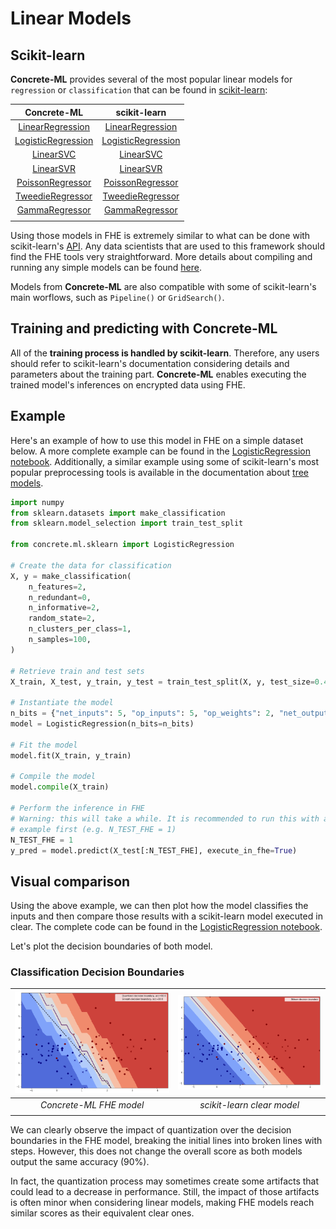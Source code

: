 # Linear Models

## Scikit-learn

**Concrete-ML** provides several of the most popular linear models for `regression` or `classification` that can be found in [scikit-learn](https://scikit-learn.org/stable/):

|                                                          Concrete-ML                                                          |                                                                         scikit-learn                                                                         |
| :---------------------------------------------------------------------------------------------------------------------------: | :----------------------------------------------------------------------------------------------------------------------------------------------------------: |
|  [LinearRegression](_apidoc/concrete.ml.sklearn.html?highlight=regression#concrete.ml.sklearn.linear_model.LinearRegression)  |    [LinearRegression](https://scikit-learn.org/stable/modules/generated/sklearn.linear_model.LinearRegression.html#sklearn.linear_model.LinearRegression)    |
| [LogisticRegression](_apidoc/concrete.ml.sklearn.html?highlight=logistic#concrete.ml.sklearn.linear_model.LogisticRegression) | [LogisticRegression](https://scikit-learn.org/stable/modules/generated/sklearn.linear_model.LogisticRegression.html#sklearn.linear_model.LogisticRegression) |
|                 [LinearSVC](_apidoc/concrete.ml.sklearn.html?highlight=svc#concrete.ml.sklearn.svm.LinearSVC)                 |                       [LinearSVC](https://scikit-learn.org/stable/modules/generated/sklearn.svm.LinearSVC.html#sklearn.svm.LinearSVC)                        |
|                 [LinearSVR](_apidoc/concrete.ml.sklearn.html?highlight=svc#concrete.ml.sklearn.svm.LinearSVR)                 |                       [LinearSVR](https://scikit-learn.org/stable/modules/generated/sklearn.svm.LinearSVR.html#sklearn.svm.LinearSVR)                        |
|                 [PoissonRegressor](_apidoc/concrete.ml.sklearn.html#concrete.ml.sklearn.glm.PoissonRegressor)                 |    [PoissonRegressor](https://scikit-learn.org/stable/modules/generated/sklearn.linear_model.PoissonRegressor.html#sklearn.linear_model.PoissonRegressor)    |
|                 [TweedieRegressor](_apidoc/concrete.ml.sklearn.html#concrete.ml.sklearn.glm.TweedieRegressor)                 |    [TweedieRegressor](https://scikit-learn.org/stable/modules/generated/sklearn.linear_model.TweedieRegressor.html#sklearn.linear_model.TweedieRegressor)    |
|                   [GammaRegressor](_apidoc/concrete.ml.sklearn.html#concrete.ml.sklearn.glm.GammaRegressor)                   |       [GammaRegressor](https://scikit-learn.org/stable/modules/generated/sklearn.linear_model.GammaRegressor.html#sklearn.linear_model.GammaRegressor)       |
|                                                                                                                               |                                                                                                                                                              |

Using those models in FHE is extremely similar to what can be done with scikit-learn's [API](https://scikit-learn.org/stable/modules/classes.html#module-sklearn.linear_model). Any data scientists that are used to this framework should find the FHE tools very straightforward. More details about compiling and running any simple models can be found [here](simple_compilation.md).

Models from **Concrete-ML** are also compatible with some of scikit-learn's main worflows, such as `Pipeline()` or `GridSearch()`.

## Training and predicting with Concrete-ML

All of the **training process is handled by scikit-learn**. Therefore, any users should refer to scikit-learn's documentation considering details and parameters about the training part. **Concrete-ML** enables executing the trained model's inferences on encrypted data using FHE.

## Example

Here's an example of how to use this model in FHE on a simple dataset below. A more complete example can be found in the [LogisticRegression notebook](advanced_examples.md). Additionally, a similar example using some of scikit-learn's most popular preprocessing tools is available in the documentation about [tree models](tree.md).

```python
import numpy
from sklearn.datasets import make_classification
from sklearn.model_selection import train_test_split

from concrete.ml.sklearn import LogisticRegression

# Create the data for classification
X, y = make_classification(
    n_features=2,
    n_redundant=0,
    n_informative=2,
    random_state=2,
    n_clusters_per_class=1,
    n_samples=100,
)

# Retrieve train and test sets
X_train, X_test, y_train, y_test = train_test_split(X, y, test_size=0.4, random_state=42)

# Instantiate the model
n_bits = {"net_inputs": 5, "op_inputs": 5, "op_weights": 2, "net_outputs": 8}
model = LogisticRegression(n_bits=n_bits)

# Fit the model
model.fit(X_train, y_train)

# Compile the model
model.compile(X_train)

# Perform the inference in FHE
# Warning: this will take a while. It is recommended to run this with a very small batch of 
# example first (e.g. N_TEST_FHE = 1)
N_TEST_FHE = 1
y_pred = model.predict(X_test[:N_TEST_FHE], execute_in_fhe=True)
```

## Visual comparison

Using the above example, we can then plot how the model classifies the inputs and then compare those results with a scikit-learn model executed in clear.
The complete code can be found in the [LogisticRegression notebook](advanced_examples.md).

Let's plot the decision boundaries of both model.

### Classification Decision Boundaries

| ![Logistic Regression FHE](figures/logistic_regression_fhe.png) | ![Logistic Regression Clear](figures/logistic_regression_clear.png) |
| :-------------------------------------------------------------: | :-----------------------------------------------------------------: |
|                     *Concrete-ML FHE model*                     |                     *scikit-learn clear model*                      |
|                                                                 |                                                                     |

We can clearly observe the impact of quantization over the decision boundaries in the FHE model, breaking the initial lines into broken lines with steps. However, this does not change the overall score as both models output the same accuracy (90%).

In fact, the quantization process may sometimes create some artifacts that could lead to a decrease in performance. Still, the impact of those artifacts is often minor when considering linear models, making FHE models reach similar scores as their equivalent clear ones.

